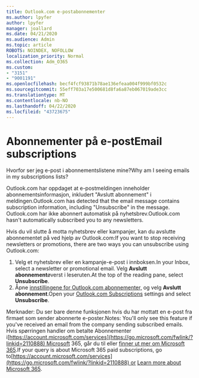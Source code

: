 ```yaml
---
title: Outlook.com e-postabonnementer
ms.author: lpyfer
author: lpyfer
manager: joallard
ms.date: 04/21/2020
ms.audience: Admin
ms.topic: article
ROBOTS: NOINDEX, NOFOLLOW
localization_priority: Normal
ms.collection: Adm_O365
ms.custom:
- "3151"
- "9001191"
ms.openlocfilehash: becf4fcf93871b78ae136efeaa004f999bf0532c
ms.sourcegitcommit: 55eff703a17e500681d8fa6a87eb067019ade3cc
ms.translationtype: MT
ms.contentlocale: nb-NO
ms.lasthandoff: 04/22/2020
ms.locfileid: "43723675"
---
```

# <a name="email-subscriptions"></a><span data-ttu-id="0e554-102">Abonnementer på e-post</span><span class="sxs-lookup"><span data-stu-id="0e554-102">Email subscriptions</span></span>

<span data-ttu-id="0e554-103">Hvorfor ser jeg e-post i abonnementslistene mine?</span><span class="sxs-lookup"><span data-stu-id="0e554-103">Why am I seeing emails in my subscriptions lists?</span></span>

<span data-ttu-id="0e554-104">Outlook.com har oppdaget at e-postmeldingen inneholder abonnementsinformasjon, inkludert "Avslutt abonnement" i meldingen.</span><span class="sxs-lookup"><span data-stu-id="0e554-104">Outlook.com has detected that the email message contains subscription information, including "Unsubscribe" in the message.</span></span> <span data-ttu-id="0e554-105">Outlook.com har ikke abonnert automatisk på nyhetsbrev.</span><span class="sxs-lookup"><span data-stu-id="0e554-105">Outlook.com hasn't automatically subscribed you to any newsletters.</span></span>

<span data-ttu-id="0e554-106">Hvis du vil slutte å motta nyhetsbrev eller kampanjer, kan du avslutte abonnementet på ved hjelp av Outlook.com:</span><span class="sxs-lookup"><span data-stu-id="0e554-106">If you want to stop receiving newsletters or promotions, there are two ways you can unsubscribe using Outlook.com:</span></span>
1. <span data-ttu-id="0e554-107">Velg et nyhetsbrev eller en kampanje-e-post i innboksen.</span><span class="sxs-lookup"><span data-stu-id="0e554-107">In your Inbox, select a newsletter or promotional email.</span></span> <span data-ttu-id="0e554-108">Velg **Avslutt abonnement**øverst i leseruten.</span><span class="sxs-lookup"><span data-stu-id="0e554-108">At the top of the reading pane, select **Unsubscribe**.</span></span>
2. <span data-ttu-id="0e554-109">Åpne [innstillingene for Outlook.com abonnementer,](https://go.microsoft.com/fwlink/?linkid=2110887) og velg **Avslutt abonnement**.</span><span class="sxs-lookup"><span data-stu-id="0e554-109">Open your [Outlook.com Subscriptions](https://go.microsoft.com/fwlink/?linkid=2110887) settings and select **Unsubscribe**.</span></span>

<span data-ttu-id="0e554-110">Merknader: Du ser bare denne funksjonen hvis du har mottatt en e-post fra firmaet som sender abonnerte e-poster.</span><span class="sxs-lookup"><span data-stu-id="0e554-110">Notes: You'll only see this feature if you've received an email from the company sending subscribed emails.</span></span>
<span data-ttu-id="0e554-111">Hvis spørringen handler om betalte Abonnementer i[https://account.microsoft.com/services](https://go.microsoft.com/fwlink/?linkid=2110888) Microsoft 365, går du til eller [finner ut mer om Microsoft 365](https://products.office.com/compare-all-microsoft-office-products?tab=1&WT.mc_id=PROD_OL-Web_Support_O365NewValue_Upgrade).</span><span class="sxs-lookup"><span data-stu-id="0e554-111">If your query is about Microsoft 365 paid subscriptions, go to[https://account.microsoft.com/services](https://go.microsoft.com/fwlink/?linkid=2110888) or [Learn more about Microsoft 365](https://products.office.com/compare-all-microsoft-office-products?tab=1&WT.mc_id=PROD_OL-Web_Support_O365NewValue_Upgrade).</span></span>
  